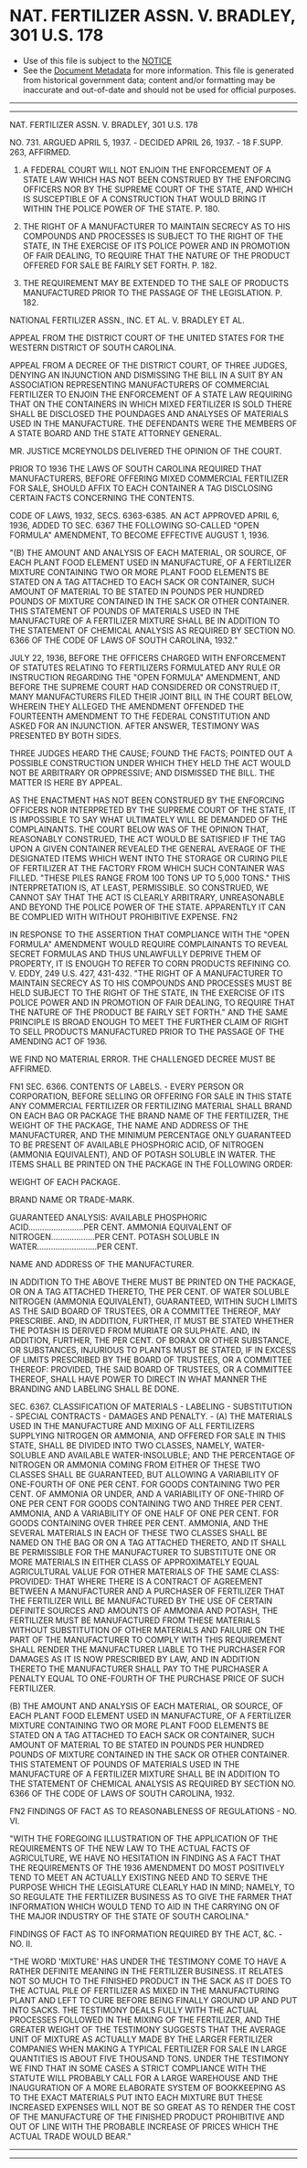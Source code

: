 ---
---

# NAT. FERTILIZER ASSN. V. BRADLEY, 301 U.S. 178

* Use of this file is subject to the [NOTICE](https://github.com/publicdocs/notice/blob/master/NOTICE)
* See the [Document Metadata](../../../) for more information.
  This file is generated from historical government data; content and/or formatting may be inaccurate and out-of-date and should not be used for official purposes.

----------
----------

NAT. FERTILIZER ASSN. V. BRADLEY, 301 U.S. 178

NO. 731.  ARGUED APRIL 5, 1937.  - DECIDED APRIL 26, 1937.  - 18 F.SUPP.  263, AFFIRMED.

1.  A FEDERAL COURT WILL NOT ENJOIN THE ENFORCEMENT OF A STATE LAW WHICH HAS NOT BEEN CONSTRUED BY THE ENFORCING OFFICERS NOR BY THE SUPREME COURT OF THE STATE, AND WHICH IS SUSCEPTIBLE OF A CONSTRUCTION THAT WOULD BRING IT WITHIN THE POLICE POWER OF THE STATE.  P. 180.

2.  THE RIGHT OF A MANUFACTURER TO MAINTAIN SECRECY AS TO HIS COMPOUNDS AND PROCESSES IS SUBJECT TO THE RIGHT OF THE STATE, IN THE EXERCISE OF ITS POLICE POWER AND IN PROMOTION OF FAIR DEALING, TO REQUIRE THAT THE NATURE OF THE PRODUCT OFFERED FOR SALE BE FAIRLY SET FORTH.  P. 182.

3.  THE REQUIREMENT MAY BE EXTENDED TO THE SALE OF PRODUCTS MANUFACTURED PRIOR TO THE PASSAGE OF THE LEGISLATION.  P. 182.

NATIONAL FERTILIZER ASSN., INC. ET AL. V. BRADLEY ET AL.

APPEAL FROM THE DISTRICT COURT OF THE UNITED STATES FOR THE WESTERN DISTRICT OF SOUTH CAROLINA.

APPEAL FROM A DECREE OF THE DISTRICT COURT, OF THREE JUDGES, DENYING AN INJUNCTION AND DISMISSING THE BILL IN A SUIT BY AN ASSOCIATION REPRESENTING MANUFACTURERS OF COMMERCIAL FERTILIZER TO ENJOIN THE ENFORCEMENT OF A STATE LAW REQUIRING THAT ON THE CONTAINERS IN WHICH MIXED FERTILIZER IS SOLD THERE SHALL BE DISCLOSED THE POUNDAGES AND ANALYSES OF MATERIALS USED IN THE MANUFACTURE.  THE DEFENDANTS WERE THE MEMBERS OF A STATE BOARD AND THE STATE ATTORNEY GENERAL.

MR. JUSTICE MCREYNOLDS DELIVERED THE OPINION OF THE COURT.

PRIOR TO 1936 THE LAWS OF SOUTH CAROLINA REQUIRED THAT MANUFACTURERS, BEFORE OFFERING MIXED COMMERCIAL FERTILIZER FOR SALE, SHOULD AFFIX TO EACH CONTAINER A TAG DISCLOSING CERTAIN FACTS CONCERNING THE CONTENTS.

CODE OF LAWS, 1932, SECS. 6363-6385.  AN ACT APPROVED APRIL 6, 1936, ADDED TO SEC. 6367 THE FOLLOWING SO-CALLED "OPEN FORMULA" AMENDMENT, TO BECOME EFFECTIVE AUGUST 1, 1936.

"(B)  THE AMOUNT AND ANALYSIS OF EACH MATERIAL, OR SOURCE, OF EACH PLANT FOOD ELEMENT USED IN MANUFACTURE, OF A FERTILIZER MIXTURE CONTAINING TWO OR MORE PLANT FOOD ELEMENTS BE STATED ON A TAG ATTACHED TO EACH SACK OR CONTAINER, SUCH AMOUNT OF MATERIAL TO BE STATED IN POUNDS PER HUNDRED POUNDS OF MIXTURE CONTAINED IN THE SACK OR OTHER CONTAINER.  THIS STATEMENT OF POUNDS OF MATERIALS USED IN THE MANUFACTURE OF A FERTILIZER MIXTURE SHALL BE IN ADDITION TO THE STATEMENT OF CHEMICAL ANALYSIS AS REQUIRED BY SECTION NO. 6366 OF THE CODE OF LAWS OF SOUTH CAROLINA, 1932."

JULY 22, 1936, BEFORE THE OFFICERS CHARGED WITH ENFORCEMENT OF STATUTES RELATING TO FERTILIZERS FORMULATED ANY RULE OR INSTRUCTION REGARDING THE "OPEN FORMULA" AMENDMENT, AND BEFORE THE SUPREME COURT HAD CONSIDERED OR CONSTRUED IT, MANY MANUFACTURERS FILED THEIR JOINT BILL IN THE COURT BELOW, WHEREIN THEY ALLEGED THE AMENDMENT OFFENDED THE FOURTEENTH AMENDMENT TO THE FEDERAL CONSTITUTION AND ASKED FOR AN INJUNCTION.  AFTER ANSWER, TESTIMONY WAS PRESENTED BY BOTH SIDES.

THREE JUDGES HEARD THE CAUSE; FOUND THE FACTS; POINTED OUT A POSSIBLE CONSTRUCTION UNDER WHICH THEY HELD THE ACT WOULD NOT BE ARBITRARY OR OPPRESSIVE; AND DISMISSED THE BILL.  THE MATTER IS HERE BY APPEAL.

AS THE ENACTMENT HAS NOT BEEN CONSTRUED BY THE ENFORCING OFFICERS NOR INTERPRETED BY THE SUPREME COURT OF THE STATE, IT IS IMPOSSIBLE TO SAY WHAT ULTIMATELY WILL BE DEMANDED OF THE COMPLAINANTS.  THE COURT BELOW WAS OF THE OPINION THAT, REASONABLY CONSTRUED, THE ACT WOULD BE SATISFIED IF THE TAG UPON A GIVEN CONTAINER REVEALED THE GENERAL AVERAGE OF THE DESIGNATED ITEMS WHICH WENT INTO THE STORAGE OR CURING PILE OF FERTILIZER AT THE FACTORY FROM WHICH SUCH CONTAINER WAS FILLED.  "THESE PILES RANGE FROM 100 TONS UP TO 5,000 TONS."  THIS INTERPRETATION IS, AT LEAST, PERMISSIBLE.  SO CONSTRUED, WE CANNOT SAY THAT THE ACT IS CLEARLY ARBITRARY, UNREASONABLE AND BEYOND THE POLICE POWER OF THE STATE.  APPARENTLY IT CAN BE COMPLIED WITH WITHOUT PROHIBITIVE EXPENSE.  FN2

IN RESPONSE TO THE ASSERTION THAT COMPLIANCE WITH THE "OPEN FORMULA" AMENDMENT WOULD REQUIRE COMPLAINANTS TO REVEAL SECRET FORMULAS AND THUS UNLAWFULLY DEPRIVE THEM OF PROPERTY, IT IS ENOUGH TO REFER TO CORN PRODUCTS REFINING CO. V. EDDY, 249 U.S. 427, 431-432.  "THE RIGHT OF A MANUFACTURER TO MAINTAIN SECRECY AS TO HIS COMPOUNDS AND PROCESSES MUST BE HELD SUBJECT TO THE RIGHT OF THE STATE, IN THE EXERCISE OF ITS POLICE POWER AND IN PROMOTION OF FAIR DEALING, TO REQUIRE THAT THE NATURE OF THE PRODUCT BE FAIRLY SET FORTH."  AND THE SAME PRINCIPLE IS BROAD ENOUGH TO MEET THE FURTHER CLAIM OF RIGHT TO SELL PRODUCTS MANUFACTURED PRIOR TO THE PASSAGE OF THE AMENDING ACT OF 1936.

WE FIND NO MATERIAL ERROR.  THE CHALLENGED DECREE MUST BE AFFIRMED.

FN1  SEC. 6366.  CONTENTS OF LABELS.  - EVERY PERSON OR CORPORATION, BEFORE SELLING OR OFFERING FOR SALE IN THIS STATE ANY COMMERCIAL FERTILIZER OR FERTILIZING MATERIAL SHALL BRAND ON EACH BAG OR PACKAGE THE BRAND NAME OF THE FERTILIZER, THE WEIGHT OF THE PACKAGE, THE NAME AND ADDRESS OF THE MANUFACTURER, AND THE MINIMUM PERCENTAGE ONLY GUARANTEED TO BE PRESENT OF AVAILABLE PHOSPHORIC ACID, OF NITROGEN (AMMONIA EQUIVALENT), AND OF POTASH SOLUBLE IN WATER.  THE ITEMS SHALL BE PRINTED ON THE PACKAGE IN THE FOLLOWING ORDER:

WEIGHT OF EACH PACKAGE.

BRAND NAME OR TRADE-MARK.

GUARANTEED ANALYSIS: AVAILABLE PHOSPHORIC ACID........................PER CENT. AMMONIA EQUIVALENT OF NITROGEN...................PER CENT. POTASH SOLUBLE IN WATER..........................PER CENT.

NAME AND ADDRESS OF THE MANUFACTURER.

IN ADDITION TO THE ABOVE THERE MUST BE PRINTED ON THE PACKAGE, OR ON A TAG ATTACHED THERETO, THE PER CENT. OF WATER SOLUBLE NITROGEN (AMMONIA EQUIVALENT), GUARANTEED, WITHIN SUCH LIMITS AS THE SAID BOARD OF TRUSTEES, OR A COMMITTEE THEREOF, MAY PRESCRIBE.  AND, IN ADDITION, FURTHER, IT MUST BE STATED WHETHER THE POTASH IS DERIVED FROM MURIATE OR SULPHATE.  AND, IN ADDITION, FURTHER, THE PER CENT. OF BORAX OR OTHER SUBSTANCE, OR SUBSTANCES, INJURIOUS TO PLANTS MUST BE STATED, IF IN EXCESS OF LIMITS PRESCRIBED BY THE BOARD OF TRUSTEES, OR A COMMITTEE THEREOF:  PROVIDED, THE SAID BOARD OF TRUSTEES, OR A COMMITTEE THEREOF, SHALL HAVE POWER TO DIRECT IN WHAT MANNER THE BRANDING AND LABELING SHALL BE DONE.

SEC. 6367.  CLASSIFICATION OF MATERIALS - LABELING - SUBSTITUTION - SPECIAL CONTRACTS - DAMAGES AND PENALTY.  - (A)  THE MATERIALS USED IN THE MANUFACTURE AND MIXING OF ALL FERTILIZERS SUPPLYING NITROGEN OR AMMONIA, AND OFFERED FOR SALE IN THIS STATE, SHALL BE DIVIDED INTO TWO CLASSES, NAMELY, WATER-SOLUBLE AND AVAILABLE WATER-INSOLUBLE; AND THE PERCENTAGE OF NITROGEN OR AMMONIA COMING FROM EITHER OF THESE TWO CLASSES SHALL BE GUARANTEED, BUT ALLOWING A VARIABILITY OF ONE-FOURTH OF ONE PER CENT. FOR GOODS CONTAINING TWO PER CENT. OF AMMONIA OR UNDER, AND A VARIABILITY OF ONE-THIRD OF ONE PER CENT FOR GOODS CONTAINING TWO AND THREE PER CENT. AMMONIA, AND A VARIABILITY OF ONE HALF OF ONE PER CENT. FOR GOODS CONTAINING OVER THREE PER CENT. AMMONIA, AND THE SEVERAL MATERIALS IN EACH OF THESE TWO CLASSES SHALL BE NAMED ON THE BAG OR ON A TAG ATTACHED THERETO, AND IT SHALL BE PERMISSIBLE FOR THE MANUFACTURER TO SUBSTITUTE ONE OR MORE MATERIALS IN EITHER CLASS OF APPROXIMATELY EQUAL AGRICULTURAL VALUE FOR OTHER MATERIALS OF THE SAME CLASS: PROVIDED:  THAT WHERE THERE IS A CONTRACT OF AGREEMENT BETWEEN A MANUFACTURER AND A PURCHASER OF FERTILIZER THAT THE FERTILIZER WILL BE MANUFACTURED BY THE USE OF CERTAIN DEFINITE SOURCES AND AMOUNTS OF AMMONIA AND POTASH, THE FERTILIZER MUST BE MANUFACTURED FROM THESE MATERIALS WITHOUT SUBSTITUTION OF OTHER MATERIALS AND FAILURE ON THE PART OF THE MANUFACTURER TO COMPLY WITH THIS REQUIREMENT SHALL RENDER THE MANUFACTURER LIABLE TO THE PURCHASER FOR DAMAGES AS IT IS NOW PRESCRIBED BY LAW, AND IN ADDITION THERETO THE MANUFACTURER SHALL PAY TO THE PURCHASER A PENALTY EQUAL TO ONE-FOURTH OF THE PURCHASE PRICE OF SUCH FERTILIZER.

(B)  THE AMOUNT AND ANALYSIS OF EACH MATERIAL, OR SOURCE, OF EACH PLANT FOOD ELEMENT USED IN MANUFACTURE, OF A FERTILIZER MIXTURE CONTAINING TWO OR MORE PLANT FOOD ELEMENTS BE STATED ON A TAG ATTACHED TO EACH SACK OR CONTAINER, SUCH AMOUNT OF MATERIAL TO BE STATED IN POUNDS PER HUNDRED POUNDS OF MIXTURE CONTAINED IN THE SACK OR OTHER CONTAINER.  THIS STATEMENT OF POUNDS OF MATERIALS USED IN THE MANUFACTURE OF A FERTILIZER MIXTURE SHALL BE IN ADDITION TO THE STATEMENT OF CHEMICAL ANALYSIS AS REQUIRED BY SECTION NO. 6366 OF THE CODE OF LAWS OF SOUTH CAROLINA, 1932.

FN2  FINDINGS OF FACT AS TO REASONABLENESS OF REGULATIONS - NO. VI.

"WITH THE FOREGOING ILLUSTRATION OF THE APPLICATION OF THE REQUIREMENTS OF THE NEW LAW TO THE ACTUAL FACTS OF AGRICULTURE, WE HAVE NO HESITATION IN FINDING AS A FACT THAT THE REQUIREMENTS OF THE 1936 AMENDMENT DO MOST POSITIVELY TEND TO MEET AN ACTUALLY EXISTING NEED AND TO SERVE THE PURPOSE WHICH THE LEGISLATURE CLEARLY HAD IN MIND; NAMELY, TO SO REGULATE THE FERTILIZER BUSINESS AS TO GIVE THE FARMER THAT INFORMATION WHICH WOULD TEND TO AID IN THE CARRYING ON OF THE MAJOR INDUSTRY OF THE STATE OF SOUTH CAROLINA."

FINDINGS OF FACT AS TO INFORMATION REQUIRED BY THE ACT, &C. - NO. II.

"THE WORD 'MIXTURE' HAS UNDER THE TESTIMONY COME TO HAVE A RATHER DEFINITE MEANING IN THE FERTILIZER BUSINESS.  IT RELATES NOT SO MUCH TO THE FINISHED PRODUCT IN THE SACK AS IT DOES TO THE ACTUAL PILE OF FERTILIZER AS MIXED IN THE MANUFACTURING PLANT AND LEFT TO CURE BEFORE BEING FINALLY GROUND UP AND PUT INTO SACKS.  THE TESTIMONY DEALS FULLY WITH THE ACTUAL PROCESSES FOLLOWED IN THE MIXING OF THE FERTILIZER, AND THE GREATER WEIGHT OF THE TESTIMONY SUGGESTS THAT THE AVERAGE UNIT OF MIXTURE AS ACTUALLY MADE BY THE LARGER FERTILIZER COMPANIES WHEN MAKING A TYPICAL FERTILIZER FOR SALE IN LARGE QUANTITIES IS ABOUT FIVE THOUSAND TONS.  UNDER THE TESTIMONY WE FIND THAT IN SOME CASES A STRICT COMPLIANCE WITH THE STATUTE WILL PROBABLY CALL FOR A LARGE WAREHOUSE AND THE INAUGURATION OF A MORE ELABORATE SYSTEM OF BOOKKEEPING AS TO THE EXACT MATERIALS PUT INTO EACH MIXTURE BUT THESE INCREASED EXPENSES WILL NOT BE SO GREAT AS TO RENDER THE COST OF THE MANUFACTURE OF THE FINISHED PRODUCT PROHIBITIVE AND OUT OF LINE WITH THE PROBABLE INCREASE OF PRICES WHICH THE ACTUAL TRADE WOULD BEAR."


----------
----------

